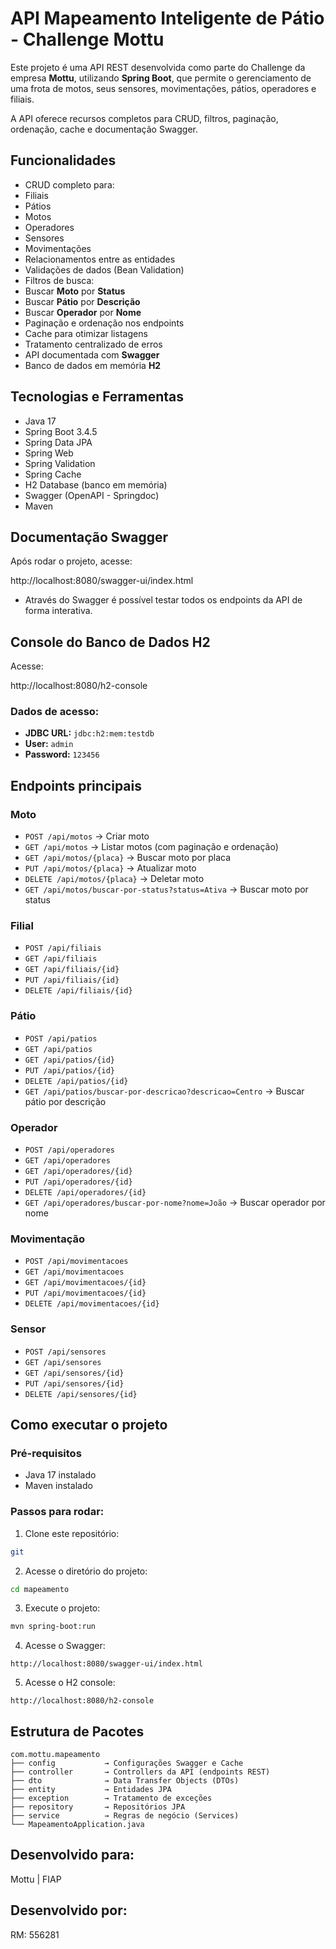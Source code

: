 #  API Mapeamento Inteligente de Pátio - Challenge Mottu

Este projeto é uma API REST desenvolvida como parte do Challenge da empresa **Mottu**, utilizando **Spring Boot**, que permite o gerenciamento de uma frota de motos, seus sensores, movimentações, pátios, operadores e filiais.

A API oferece recursos completos para CRUD, filtros, paginação, ordenação, cache e documentação Swagger.

##  Funcionalidades

-  CRUD completo para:
  - Filiais
  - Pátios
  - Motos
  - Operadores
  - Sensores
  - Movimentações
-  Relacionamentos entre as entidades
-  Validações de dados (Bean Validation)
-  Filtros de busca:
  - Buscar **Moto** por **Status**
  - Buscar **Pátio** por **Descrição**
  - Buscar **Operador** por **Nome**
-  Paginação e ordenação nos endpoints
-  Cache para otimizar listagens
-  Tratamento centralizado de erros
-  API documentada com **Swagger**
-  Banco de dados em memória **H2**

##  Tecnologias e Ferramentas

- Java 17
- Spring Boot 3.4.5
- Spring Data JPA
- Spring Web
- Spring Validation
- Spring Cache
- H2 Database (banco em memória)
- Swagger (OpenAPI - Springdoc)
- Maven

##  Documentação Swagger

Após rodar o projeto, acesse:

http://localhost:8080/swagger-ui/index.html

- Através do Swagger é possível testar todos os endpoints da API de forma interativa.

##  Console do Banco de Dados H2

Acesse:

http://localhost:8080/h2-console

###  Dados de acesso:
- **JDBC URL:** `jdbc:h2:mem:testdb`
- **User:** `admin`
- **Password:** `123456`

##  Endpoints principais

###  Moto
- `POST /api/motos` → Criar moto
- `GET /api/motos` → Listar motos (com paginação e ordenação)
- `GET /api/motos/{placa}` → Buscar moto por placa
- `PUT /api/motos/{placa}` → Atualizar moto
- `DELETE /api/motos/{placa}` → Deletar moto
- `GET /api/motos/buscar-por-status?status=Ativa` → Buscar moto por status

###  Filial
- `POST /api/filiais`
- `GET /api/filiais`
- `GET /api/filiais/{id}`
- `PUT /api/filiais/{id}`
- `DELETE /api/filiais/{id}`

###  Pátio
- `POST /api/patios`
- `GET /api/patios`
- `GET /api/patios/{id}`
- `PUT /api/patios/{id}`
- `DELETE /api/patios/{id}`
- `GET /api/patios/buscar-por-descricao?descricao=Centro` → Buscar pátio por descrição

###  Operador
- `POST /api/operadores`
- `GET /api/operadores`
- `GET /api/operadores/{id}`
- `PUT /api/operadores/{id}`
- `DELETE /api/operadores/{id}`
- `GET /api/operadores/buscar-por-nome?nome=João` → Buscar operador por nome

###  Movimentação
- `POST /api/movimentacoes`
- `GET /api/movimentacoes`
- `GET /api/movimentacoes/{id}`
- `PUT /api/movimentacoes/{id}`
- `DELETE /api/movimentacoes/{id}`

###  Sensor
- `POST /api/sensores`
- `GET /api/sensores`
- `GET /api/sensores/{id}`
- `PUT /api/sensores/{id}`
- `DELETE /api/sensores/{id}`

##  Como executar o projeto

###  Pré-requisitos
- Java 17 instalado
- Maven instalado

###  Passos para rodar:
1. Clone este repositório:
```bash
git 
```
2. Acesse o diretório do projeto:
```bash
cd mapeamento
```
3. Execute o projeto:
```bash
mvn spring-boot:run
```
4. Acesse o Swagger:
```
http://localhost:8080/swagger-ui/index.html
```
5. Acesse o H2 console:
```
http://localhost:8080/h2-console
```

##  Estrutura de Pacotes

```
com.mottu.mapeamento
├── config           → Configurações Swagger e Cache
├── controller       → Controllers da API (endpoints REST)
├── dto              → Data Transfer Objects (DTOs)
├── entity           → Entidades JPA
├── exception        → Tratamento de exceções
├── repository       → Repositórios JPA
├── service          → Regras de negócio (Services)
└── MapeamentoApplication.java
```

##  Desenvolvido para:
Mottu | FIAP 

##  Desenvolvido por:  
RM: 556281
